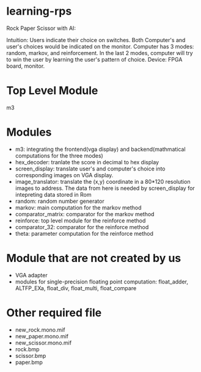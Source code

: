 # learning-rps
Rock Paper Scissor with AI: 

Intuition: Users indicate their choice on switches. Both Computer's and user's choices would be indicated on the monitor. Computer has 3 modes: random, markov, and reinforcement. In the last 2 modes, computer will try to win the user by learning the user's pattern of choice.
Device: FPGA board, monitor.

# Top Level Module
m3

# Modules
- m3: integrating the frontend(vga display) and backend(mathmatical computations for the three modes)
- hex_decoder: tranlate the score in decimal to hex display
- screen_display: translate user's and computer's choice into corresponding images on VGA display. 
- image_translator: translate the (x,y) coordinate in a 80*120 resolution images to address. The data from here is needed by screen_display for intepreting data stored in Rom
- random: random number generator
- markov: main computation for the markov method
- comparator_matrix: comparator for the markov method
- reinforce: top level module for the reinforce method
- comparator_32: comparator for the reinforce method
- theta: parameter computation for the reinforce method

# Module that are not created by us
- VGA adapter
- modules for single-precision floating point computation: float_adder, ALTFP_EXa, float_div, float_multi, float_compare

# Other required file
- new_rock.mono.mif 
- new_paper.mono.mif
- new_scissor.mono.mif
- rock.bmp
- scissor.bmp
- paper.bmp
